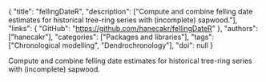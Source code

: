 {
  "title": "fellingDateR",
  "description": ["Compute and combine felling date estimates for historical tree-ring series with (incomplete) sapwood."],
  "links": {
    "GitHub": "https://github.com/hanecakr/fellingDateR"
  },
  "authors": ["hanecakr"],
  "categories": ["Packages and libraries"],
  "tags": ["Chronological modelling", "Dendrochronology"],
  "doi": null
}

<!-- Generated by csv2md.R – do not edit by hand -->

Compute and combine felling date estimates for historical tree-ring series with (incomplete) sapwood.